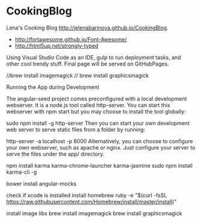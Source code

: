 # CookingBlog
Lena's Cooking Blog
http://jelenabarinova.github.io/CookingBlog.


* http://fortawesome.github.io/Font-Awesome/
* http://html5up.net/strongly-typed

Using Visual Studio Code as an IDE, gulp to run deployment tasks, and other cool trendy stuff.
Final page will be served on GitHubPages.

//brew install imagemagick // brew install graphicsmagick

Running the App during Development

The angular-seed project comes preconfigured with a local development webserver. It is a node.js tool called http-server. You can start this webserver with npm start but you may choose to install the tool globally:

sudo npm install -g http-server
Then you can start your own development web server to serve static files from a folder by running:

http-server -a localhost -p 8000
Alternatively, you can choose to configure your own webserver, such as apache or nginx. Just configure your server to serve the files under the app/ directory.


npm install karma karma-chrome-launcher karma-jasmine
sudo npm install karma-cli -g


 bower install angular-mocks

check if xcode is installed
install homebrew
 ruby -e "$(curl -fsSL https://raw.githubusercontent.com/Homebrew/install/master/install)"

install image libs
brew install imagemagick
brew install graphicsmagick